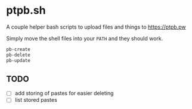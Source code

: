 # ptpb.sh

A couple helper bash scripts to upload files and things to https://ptpb.pw

Simply move the shell files into your `PATH` and they should work.

```sh
pb-create
pb-delete
pb-update
```

## TODO

- [ ] add storing of pastes for easier deleting
- [ ] list stored pastes
